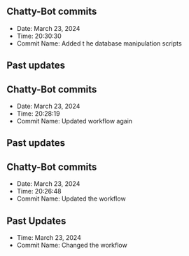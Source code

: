 ## Chatty-Bot commits
- Date: March 23, 2024
- Time: 20:30:30
- Commit Name: Added t he database manipulation scripts

## Past updates
## Chatty-Bot commits
- Date: March 23, 2024
- Time: 20:28:19
- Commit Name: Updated workflow again

## Past updates
## Chatty-Bot commits
- Date: March 23, 2024
- Time: 20:26:48
- Commit Name: Updated the workflow

## Past Updates
- Time: March 23, 2024
- Commit Name: Changed the workflow

